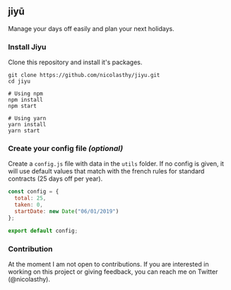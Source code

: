 ## jiyū

Manage your days off easily and plan your next holidays.

### Install Jiyu

Clone this repository and install it's packages.

```shell
git clone https://github.com/nicolasthy/jiyu.git
cd jiyu

# Using npm
npm install
npm start

# Using yarn
yarn install
yarn start
```

### Create your config file _(optional)_

Create a `config.js` file with data in the `utils` folder.
If no config is given, it will use default values that match with the french rules for standard contracts (25 days off per year).

```javascript
const config = {
  total: 25,
  taken: 0,
  startDate: new Date("06/01/2019")
};

export default config;
```

### Contribution

At the moment I am not open to contributions.
If you are interested in working on this project or giving feedback, you can reach me on Twitter (@nicolasthy).

